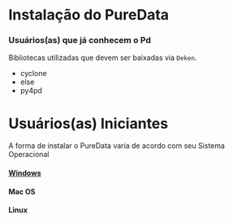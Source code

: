# Instalação do PureData

### Usuários(as) que já conhecem o Pd
Bibliotecas utilizadas que devem ser baixadas via `Deken`.

* cyclone
* else
* py4pd


# Usuários(as) Iniciantes

A forma de instalar o PureData varia de acordo com seu Sistema Operacional

#### [Windows](https://github.com/charlesneimog/Doutorado_USP/tree/main/Tutoriais/Windows) 

#### Mac OS

#### Linux
